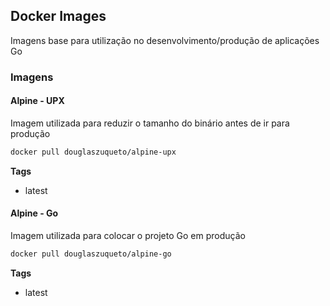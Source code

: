 ## Docker Images

Imagens base para utilização no desenvolvimento/produção de aplicações Go

### Imagens

#### Alpine - UPX

Imagem utilizada para reduzir o tamanho do binário antes de ir para produção

```bash
docker pull douglaszuqueto/alpine-upx
```

**Tags**

* latest


#### Alpine - Go

Imagem utilizada para colocar o projeto Go em produção

```bash
docker pull douglaszuqueto/alpine-go
```

**Tags**

* latest
